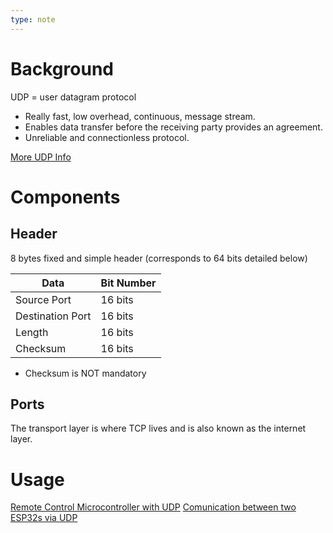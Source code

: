 ```yaml
---
type: note
---
```

# Background
UDP = user datagram protocol
- Really fast, low overhead, continuous, message stream.
- Enables data transfer before the receiving party provides an agreement. 
- Unreliable and connectionless protocol. 

[More UDP Info](https://www.geeksforgeeks.org/user-datagram-protocol-udp/)

# Components
## Header
8 bytes fixed and simple header (corresponds to 64 bits detailed below)

| Data | Bit Number |
| ---- | ---- |
| Source Port | 16 bits |
| Destination Port | 16 bits |
| Length | 16 bits |
| Checksum | 16 bits |
- Checksum is NOT mandatory
## Ports
The transport layer is where TCP lives and is also known as the internet layer. 

# Usage
[Remote Control Microcontroller with UDP](https://wiki.microblocks.fun/en/wifi/udp)
[Comunication between two ESP32s via UDP](https://www.aranacorp.com/en/communication-between-two-esp32s-via-udp/)
